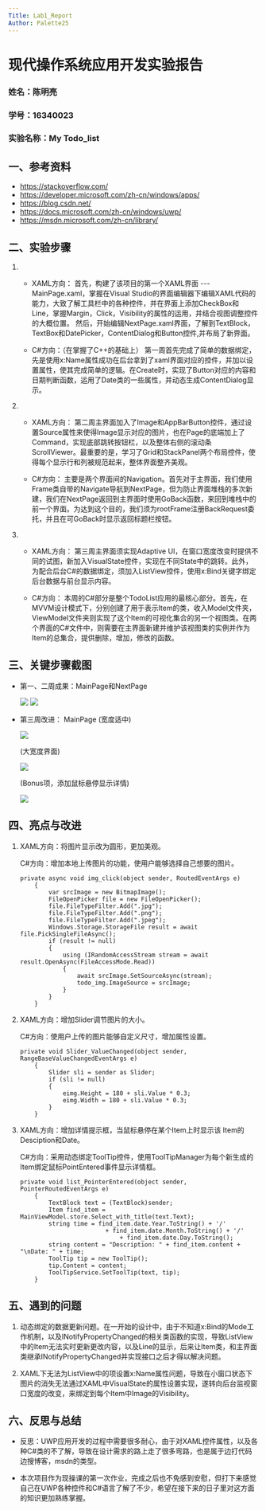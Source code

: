 ```yaml
---
Title: Lab1_Report
Author: Palette25
---
```


# 现代操作系统应用开发实验报告

### 姓名：陈明亮
### 学号：16340023
### 实验名称：My Todo_list

## 一、参考资料
* https://stackoverflow.com/ 
* https://developer.microsoft.com/zh-cn/windows/apps/
* https://blog.csdn.net/
* https://docs.microsoft.com/zh-cn/windows/uwp/
* https://msdn.microsoft.com/zh-cn/library/

## 二、实验步骤
1. * XAML方向：
    首先，构建了该项目的第一个XAML界面 --- MainPage.xaml，掌握在Visual Studio的界面编辑器下编辑XAML代码的能力，大致了解工具栏中的各种控件，并在界面上添加CheckBox和Line，掌握Margin，Click，Visibility的属性的运用，并结合视图调整控件的大概位置。
    然后，开始编辑NextPage.xaml界面，了解到TextBlock，TextBox和DatePicker，ContentDialog和Button控件,并布局了新界面。

   * C#方向：（在掌握了C++的基础上）
    第一周首先完成了简单的数据绑定，先是使用x:Name属性成功在后台拿到了xaml界面对应的控件，并加以设置属性，使其完成简单的逻辑。在Create时，实现了Button对应的内容和日期判断函数，运用了Date类的一些属性，并动态生成ContentDialog显示。

2. * XAML方向：
    第二周主界面加入了Image和AppBarButton控件，通过设置Source属性来使得Image显示对应的图片，也在Page的底端加上了Command，实现底部跳转按钮栏，以及整体右侧的滚动条ScrollViewer。最重要的是，学习了Grid和StackPanel两个布局控件，使得每个显示行和列被规范起来，整体界面整齐美观。

   * C#方向：
    主要是两个界面间的Navigation。首先对于主界面，我们使用Frame类自带的Navigate导航到NextPage，但为防止界面堆栈的多次新建，我们在NextPage返回到主界面时使用GoBack函数，来回到堆栈中的前一个界面。为达到这个目的，我们须为rootFrame注册BackRequest委托，并且在可GoBack时显示返回标题栏按钮。

3. * XAML方向：
    第三周主界面须实现Adaptive UI，在窗口宽度改变时提供不同的试图，新加入VisualState控件，实现在不同State中的跳转。此外，为配合后台C#的数据绑定，须加入ListView控件，使用x:Bind关键字绑定后台数据与前台显示内容。

   * C#方向：
    本周的C#部分是整个TodoList应用的最核心部分。首先，在MVVM设计模式下，分别创建了用于表示Item的类，收入Model文件夹，ViewModel文件夹则实现了这个Item的可视化集合的另一个视图类。在两个界面的C#文件中，则需要在主界面新建并维护该视图类的实例并作为Item的总集合，提供删除，增加，修改的函数。


## 三、关键步骤截图
* 第一、二周成果：MainPage和NextPage

    ![](4.png)
    ![](2.png)

* 第三周改进：
    MainPage (宽度适中)
    
    ![](1.png)

    (大宽度界面)
    
    ![](3.png)

    (Bonus项，添加鼠标悬停显示详情)
    
    ![](5.png)


## 四、亮点与改进
1.  XAML方向：将图片显示改为圆形，更加美观。

    C#方向：增加本地上传图片的功能，使用户能够选择自己想要的图片。

    ``` 
    private async void img_click(object sender, RoutedEventArgs e)
        {
            var srcImage = new BitmapImage();
            FileOpenPicker file = new FileOpenPicker();
            file.FileTypeFilter.Add(".jpg");
            file.FileTypeFilter.Add(".png");
            file.FileTypeFilter.Add(".jpeg");
            Windows.Storage.StorageFile result = await file.PickSingleFileAsync();
            if (result != null)
            {
                using (IRandomAccessStream stream = await result.OpenAsync(FileAccessMode.Read))
                {
                    await srcImage.SetSourceAsync(stream);
                    todo_img.ImageSource = srcImage;
                }
            }
        } 
    ```

2.  XAML方向：增加Slider调节图片的大小。

    C#方向：使用户上传的图片能够自定义尺寸，增加属性设置。

    ```
    private void Slider_ValueChanged(object sender, RangeBaseValueChangedEventArgs e)
        {
            Slider sli = sender as Slider;
            if (sli != null)
            {
                eimg.Height = 180 + sli.Value * 0.3;
                eimg.Width = 180 + sli.Value * 0.3;
            }
        }
    ```

3.  XAML方向：增加详情提示框，当鼠标悬停在某个Item上时显示该    Item的Desciption和Date。

    C#方向：采用动态绑定ToolTip控件，使用ToolTipManager为每个新生成的Item绑定鼠标PointEntered事件显示详情框。

    ```
    private void list_PointerEntered(object sender, PointerRoutedEventArgs e)
        {
            TextBlock text = (TextBlock)sender;
            Item find_item = MainViewModel.store.Select_with_title(text.Text);
            string time = find_item.date.Year.ToString() + '/' 
                            + find_item.date.Month.ToString() + '/' 
                                + find_item.date.Day.ToString();
            string content = "Description: " + find_item.content + "\nDate: " + time;
            ToolTip tip = new ToolTip();
            tip.Content = content;
            ToolTipService.SetToolTip(text, tip);
        }
    ```

## 五、遇到的问题
1. 动态绑定的数据更新问题。在一开始的设计中，由于不知道x:Bind的Mode工作机制，以及INotifyPropertyChanged的相关类函数的实现，导致ListView中的Item无法实时更新更改内容，以及Line的显示，后来让Item类，和主界面类继承INotifyPropertyChanged并实现接口之后才得以解决问题。

2. XAML下无法为ListView中的项设置x:Name属性问题，导致在小窗口状态下图片的消失无法通过XAML中VisualState的属性设置实现，遂转向后台监视窗口宽度的改变，来绑定到每个Item中Image的Visibility。

## 六、反思与总结
* 反思：UWP应用开发的过程中需要很多耐心，由于对XAML控件属性，以及各种C#类的不了解，导致在设计需求的路上走了很多弯路，也是属于边打代码边搜博客，msdn的类型。

* 本次项目作为现操课的第一次作业，完成之后也不免感到安慰，但打下来感觉自己在UWP各种控件和C#语言了解了不少，希望在接下来的日子里对这方面的知识更加熟练掌握。